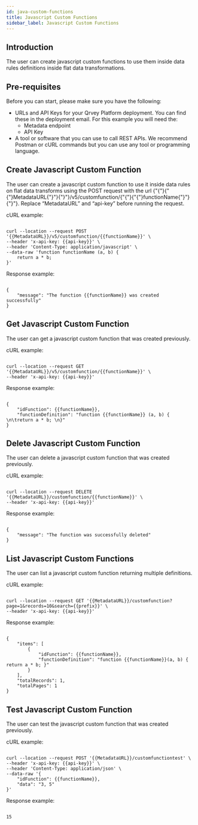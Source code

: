 ```yaml
---
id: java-custom-functions
title: Javascript Custom Functions
sidebar_label: Javascript Custom Functions
---
```

<div style={{textAlign: "justify"}}>

## Introduction

The user can create javascript custom functions to use them inside data rules definitions inside flat data transformations.

## Pre-requisites

Before you can start, please make sure you have the following:

-   URLs and API Keys for your Qrvey Platform deployment. You can find these in the deployment email. For this example you will need the:
    -   Metadata endpoint 
    -   API Key
-   A tool or software that you can use to call REST APIs. We recommend Postman or cURL commands but you can use any tool or programming language.

## Create Javascript Custom Function

The user can create a javascript custom function to use it inside data rules on flat data transforms using the POST request with the url {"{"}{"{"}MetadataURL{"}"}{"}"}/v5/customfunction/{"{"}{"{"}functionName{"}"}{"}"}.
Replace “MetadataURL” and “api-key” before running the request.

cURL example:

```

curl --location --request POST '{{MetadataURL}}/v5/customfunction/{{functionName}}' \
--header 'x-api-key: {{api-key}}' \
--header 'Content-Type: application/javascript' \
--data-raw 'function functionName (a, b) { 
	return a * b; 
}'

```

Response example:

```

{
    "message": "The function {{functionName}} was created successfully"
}

```

## Get Javascript Custom Function

The user can get a javascript custom function that was created previously.

cURL example:

```

curl --location --request GET '{{MetadataURL}}/v5/customfunction/{{functionName}}' \
--header 'x-api-key: {{api-key}}'

```

Response example:

```

{
    "idFunction": {{functionName}},
    "functionDefinition": "function {{functionName}} (a, b) { \n\treturn a * b; \n}"
}

```

## Delete Javascript Custom Function

The user can delete a javascript custom function that was created previously.

cURL example:

```

curl --location --request DELETE '{{MetadataURL}}/customfunction/{{functionName}}' \
--header 'x-api-key: {{api-key}}'

```

Response example:

```

{
    "message": "The function was successfully deleted"
}

```

## List Javascript Custom Functions

The user can list a javascript custom function returning multiple definitions.

cURL example:

```

curl --location --request GET '{{MetadataURL}}/customfunction?page=1&records=10&search={{prefix}}' \
--header 'x-api-key: {{api-key}}'

```

Response example:

```

{
    "items": [
        {
            "idFunction": {{functionName}},
            "functionDefinition": "function {{functionName}}(a, b) { return a * b; }"
        }
    ],
    "totalRecords": 1,
    "totalPages": 1
}

```

## Test Javascript Custom Function

The user can test the javascript custom function that was created previously.

cURL example:

```

curl --location --request POST '{{MetadataURL}}/customfunctiontest' \
--header 'x-api-key: {{api-key}}' \
--header 'Content-Type: application/json' \
--data-raw '{
    "idFunction": {{functionName}},
    "data": "3, 5"
}'

```

Response example:

```

15

```
</div>